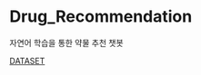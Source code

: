 # Drug_Recommendation
자연어 학습을 통한 약물 추천 챗봇

[DATASET](https://archive.ics.uci.edu/ml/datasets/Drug+Review+Dataset+%28Drugs.com%29)
